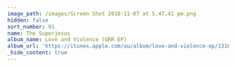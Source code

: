 ```yaml
---
image_path: /images/Screen Shot 2018-11-07 at 5.47.41 pm.png
hidden: false
sort_number: 91
name: The Superjesus
album_name: Love and Violence (GRR EP)
album_url: 'https://itunes.apple.com/au/album/love-and-violence-ep/1316022655'
_hide_content: true
---
```



